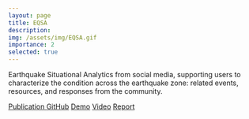 ```yaml
---
layout: page
title: EQSA
description:
img: /assets/img/EQSA.gif
importance: 2
selected: true
---
```


<p class="card-text">Earthquake Situational Analytics from social media, supporting users to characterize the condition across the earthquake zone: related events, resources, and responses from the community.
</p>

<p class="card-text">
<span class="pr-2"><a
    href="https://huyen-nguyen.github.io/papers/2019-EQSA-VAST.pdf">Publication
</a></span>
<span class="pr-2"><a
    href="https://github.com/iDataVisualizationLab/VAST2019mc3">GitHub</a></span>
<span class="pr-2"><a
    href="https://idatavisualizationlab.github.io/VAST2019mc3/">Demo</a></span>
<span class="pr-2"><a
    href="https://www.youtube.com/watch?v=CxqILM1OKos">Video</a></span>
<span class="pr-2"><a
    href="https://idatavisualizationlab.github.io/VAST2019mc3/TTU-Nguyen-MC3/">Report
</a></span>
</p>